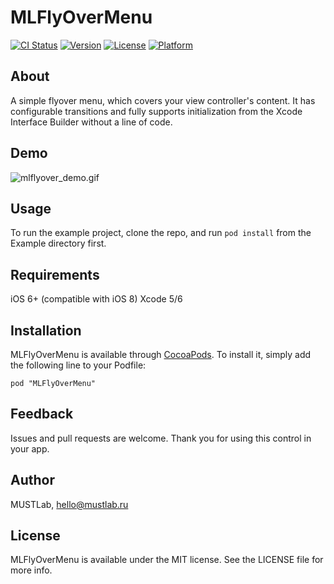 # MLFlyOverMenu

[![CI Status](http://img.shields.io/travis/MUSTLab/MLFlyOverMenu.svg?style=flat)](https://travis-ci.org/MUSTLab/MLFlyOverMenu)
[![Version](https://img.shields.io/cocoapods/v/MLFlyOverMenu.svg?style=flat)](http://cocoadocs.org/docsets/MLFlyOverMenu)
[![License](https://img.shields.io/cocoapods/l/MLFlyOverMenu.svg?style=flat)](http://cocoadocs.org/docsets/MLFlyOverMenu)
[![Platform](https://img.shields.io/cocoapods/p/MLFlyOverMenu.svg?style=flat)](http://cocoadocs.org/docsets/MLFlyOverMenu)

## About 

A simple flyover menu, which covers your view controller's content. It has configurable transitions and fully supports initialization from the Xcode Interface Builder without a line of code.

## Demo
![mlflyover_demo.gif](https://bitbucket.org/repo/orne5A/images/3618477360-mlflyover_demo.gif)

## Usage

To run the example project, clone the repo, and run `pod install` from the Example directory first.

## Requirements

iOS 6+ (compatible with iOS 8)
Xcode 5/6

## Installation

MLFlyOverMenu is available through [CocoaPods](http://cocoapods.org). To install
it, simply add the following line to your Podfile:

    pod "MLFlyOverMenu"

## Feedback

Issues and pull requests are welcome. Thank you for using this control in your app.

## Author

MUSTLab, hello@mustlab.ru

## License

MLFlyOverMenu is available under the MIT license. See the LICENSE file for more info.
